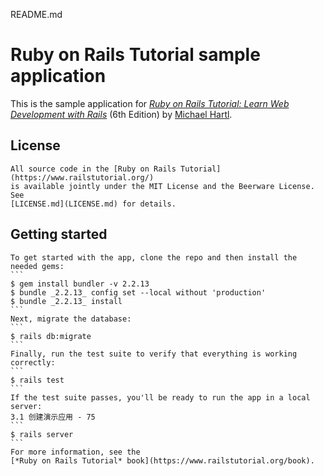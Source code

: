 README.md
# Ruby on Rails Tutorial sample application
This is the sample application for
[*Ruby on Rails Tutorial:
Learn Web Development with Rails*](https://www.railstutorial.org/)
(6th Edition)
    by [Michael Hartl](https://www.michaelhartl.com/).
## License
    All source code in the [Ruby on Rails Tutorial](https://www.railstutorial.org/)
    is available jointly under the MIT License and the Beerware License. See
    [LICENSE.md](LICENSE.md) for details.
## Getting started
    To get started with the app, clone the repo and then install the needed gems:
    ```
    $ gem install bundler -v 2.2.13
    $ bundle _2.2.13_ config set --local without 'production'
    $ bundle _2.2.13_ install
    ```
    Next, migrate the database:
    ```
    $ rails db:migrate
    ```
    Finally, run the test suite to verify that everything is working correctly:
    ```
    $ rails test
    ```
    If the test suite passes, you'll be ready to run the app in a local server:
    3.1 创建演示应用 - 75
    ```
    $ rails server
    ```
    For more information, see the
    [*Ruby on Rails Tutorial* book](https://www.railstutorial.org/book).
